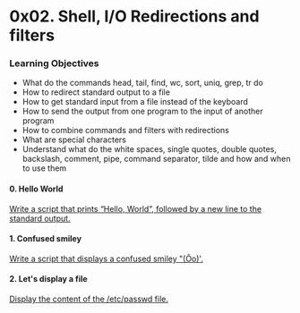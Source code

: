 # 0x02. Shell, I/O Redirections and filters

### Learning Objectives

* What do the commands head, tail, find, wc, sort, uniq, grep, tr do
* How to redirect standard output to a file
* How to get standard input from a file instead of the keyboard
* How to send the output from one program to the input of another program
* How to combine commands and filters with redirections
* What are special characters
* Understand what do the white spaces, single quotes, double quotes, backslash, comment, pipe, command separator, tilde and how and when to use them

#### 0. Hello World
[Write a script that prints “Hello, World”, followed by a new line to the standard output.](https://github.com/YasminKinawi/alx-system_engineering-devops/blob/master/0x02-shell_redirections/0-hello_world)

#### 1. Confused smiley
[Write a script that displays a confused smiley "(Ôo)'.](https://github.com/YasminKinawi/alx-system_engineering-devops/blob/master/0x02-shell_redirections/1-confused_smiley)

#### 2. Let's display a file
[Display the content of the /etc/passwd file.](https://github.com/YasminKinawi/alx-system_engineering-devops/blob/master/0x02-shell_redirections/2-hellofile)
